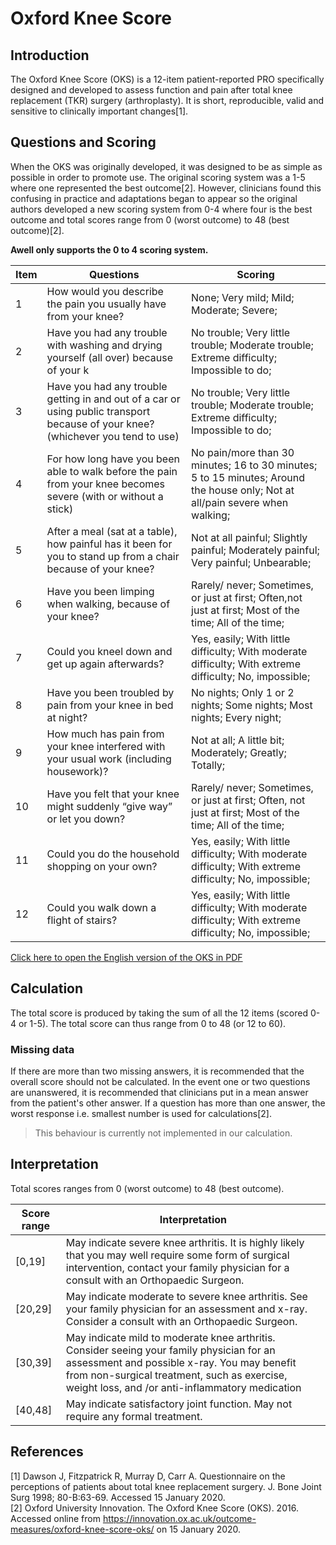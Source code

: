 # Oxford Knee Score

## Introduction 

The Oxford Knee Score (OKS) is a 12-item patient-reported PRO specifically designed and developed to assess function and pain after total knee replacement (TKR) surgery (arthroplasty). It is short, reproducible, valid and sensitive to clinically important changes[1].

## Questions and Scoring

When the OKS was originally developed, it was designed to be as simple as possible in order to promote use. The original scoring system was a 1-5 where one represented the best outcome[2]. However, clinicians found this confusing in practice and adaptations began to appear so the original authors developed a new scoring system from 0-4 where four is the best outcome and total scores range from 0 (worst outcome) to 48 (best outcome)[2].

**Awell only supports the 0 to 4 scoring system.**

| Item | Questions                                                                                                                        | Scoring                                                                                                                      |
|------|----------------------------------------------------------------------------------------------------------------------------------|------------------------------------------------------------------------------------------------------------------------------|
| 1    | How would you describe the pain you usually have from your knee?                                                                 | None; Very mild; Mild; Moderate; Severe;                                                                                     |
| 2    | Have you had any trouble with washing and drying yourself (all over) because of your k                                           | No trouble; Very little trouble; Moderate trouble; Extreme difficulty; Impossible to do;                                     |
| 3    | Have you had any trouble getting in and out of a car or using public transport because of your knee? (whichever you tend to use) | No trouble; Very little trouble; Moderate trouble; Extreme difficulty; Impossible to do;                                     |
| 4    | For how long have you been able to walk before the pain from your knee becomes severe (with or without a stick)                  | No pain/more than 30 minutes; 16 to 30 minutes; 5 to 15 minutes; Around the house only; Not at all/pain severe when walking; |
| 5    | After a meal (sat at a table), how painful has it been for you to stand up from a chair because of your knee?                    | Not at all painful; Slightly painful; Moderately painful; Very painful; Unbearable;                                          |
| 6    | Have you been limping when walking, because of your knee?                                                                        | Rarely/ never; Sometimes, or just at first; Often,not just at first; Most of the time; All of the time;                      |
| 7    | Could you kneel down and get up again afterwards?                                                                                | Yes, easily; With little difficulty; With moderate difficulty; With extreme difficulty; No, impossible;                      |
| 8    | Have you been troubled by pain from your knee in bed at night?                                                                   | No nights; Only 1 or 2 nights; Some nights; Most nights; Every night;                                                        |
| 9    | How much has pain from your knee interfered with your usual work (including housework)?                                          | Not at all; A little bit; Moderately; Greatly; Totally;                                                                      |
| 10   | Have you felt that your knee might suddenly “give way” or let you down?                                                          | Rarely/ never; Sometimes, or just at first; Often, not just at first; Most of the time; All of the time;                     |
| 11   | Could you do the household shopping on your own?                                                                                 | Yes, easily; With little difficulty; With moderate difficulty; With extreme difficulty; No, impossible;                      |
| 12   | Could you walk down a flight of stairs?                                                                                          | Yes, easily; With little difficulty; With moderate difficulty; With extreme difficulty; No, impossible;                      |

[Click here to open the English version of the OKS in PDF](https://drive.google.com/file/d/11exBHY8HyE5HjwQ8EfYtaD4TEkroMb7Z/view?usp=sharing)

## Calculation

The total score is produced by taking the sum of all the 12 items (scored 0-4 or 1-5). The total score can thus range from 0 to 48 (or 12 to 60).

### Missing data

If there are more than two missing answers, it is recommended that the overall score should not be calculated. In the event one or two questions are unanswered, it is recommended that clinicians put in a mean answer from the patient's other answer. If a question has more than one answer, the worst response i.e. smallest number is used for calculations[2].

> This behaviour is currently not implemented in our calculation.

## Interpretation

Total scores ranges from 0 (worst outcome) to 48 (best outcome).

| Score range | Interpretation                                                                                                                                                                                                                             |
|-------------|--------------------------------------------------------------------------------------------------------------------------------------------------------------------------------------------------------------------------------------------|
| [0,19]      | May indicate severe knee arthritis. It is highly likely that you may well require some form of surgical intervention, contact your family physician for a consult with an Orthopaedic Surgeon.                                             |
| [20,29]     | May indicate moderate to severe knee arthritis. See your family physician for an assessment and x-ray. Consider a consult with an Orthopaedic Surgeon.                                                                                     |
| [30,39]     | May indicate mild to moderate knee arthritis. Consider seeing your family physician for an assessment and possible x-ray. You may benefit from non-surgical treatment, such as exercise, weight loss, and /or anti-inflammatory medication |
| [40,48]     | May indicate satisfactory joint function. May not require any formal treatment.                                                                                                                                                            |

## References

[1] Dawson J, Fitzpatrick R, Murray D, Carr A. Questionnaire on the perceptions of patients about total knee replacement surgery. J. Bone Joint Surg 1998; 80-B:63-69. Accessed 15 January 2020.\
[2] Oxford University Innovation. The Oxford Knee Score (OKS). 2016. Accessed online from https://innovation.ox.ac.uk/outcome-measures/oxford-knee-score-oks/ on 15 January 2020.
